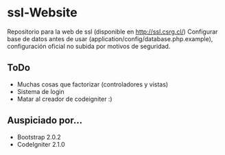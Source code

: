 # ssl-Website
Repositorio para la web de ssl (disponible en http://ssl.csrg.cl/)
Configurar base de datos antes de usar (application/config/database.php.example), configuración oficial no subida por motivos de seguridad.

## ToDo
* Muchas cosas que factorizar (controladores y vistas)
* Sistema de login
* Matar al creador de codeigniter :)

## Auspiciado por...
* Bootstrap 2.0.2
* CodeIgniter 2.1.0
